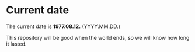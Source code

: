 # Current date

The current date is **1977.08.12.** (YYYY.MM.DD.)

This repository will be good when the world ends, so we will know how long it lasted.